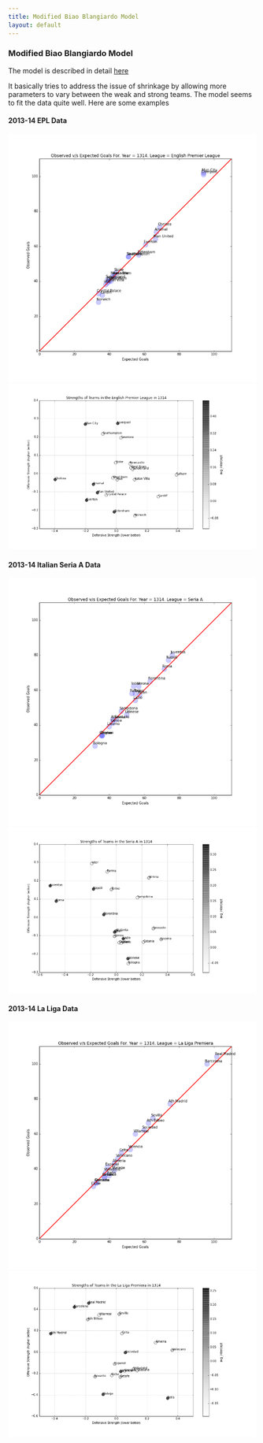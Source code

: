```yaml
---
title: Modified Biao Blangiardo Model
layout: default
---
```


### Modified Biao Blangiardo Model
The model is described in detail [here](http://nbviewer.ipython.org/github/akhilketkar/am207-project-soccer/blob/master/daniel_weitzenfeld_variation_bb_model_ak_updates.ipynb)

It basically tries to address the issue of shrinkage by allowing more parameters to vary between the weak and strong teams. The model seems to fit the data quite well. Here are some examples

#### 2013-14 EPL Data
![fit](./Figures/obsVSexpGoals1314E0.png)
![relstr](./Figures/relStrength1314E0.png)

#### 2013-14 Italian Seria A Data
![fit](./Figures/obsVSexpGoals1314I1.png)
![relstr](./Figures/relStrength1314I1.png)

#### 2013-14 La Liga Data
![fit](./Figures/obsVSexpGoals1314SP1.png)
![relstr](./Figures/relStrength1314SP1.png)
